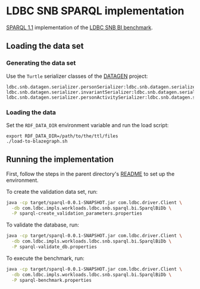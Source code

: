 # LDBC SNB SPARQL implementation

[SPARQL 1.1](https://www.w3.org/TR/sparql11-query/) implementation of the [LDBC SNB BI benchmark](https://github.com/ldbc/ldbc_snb_docs).

## Loading the data set

### Generating the data set

Use the `Turtle` serializer classes of the [DATAGEN](https://github.com/ldbc/ldbc_snb_datagen/) project:

```
ldbc.snb.datagen.serializer.personSerializer:ldbc.snb.datagen.serializer.snb.interactive.TurtlePersonSerializer
ldbc.snb.datagen.serializer.invariantSerializer:ldbc.snb.datagen.serializer.snb.interactive.TurtleInvariantSerializer
ldbc.snb.datagen.serializer.personActivitySerializer:ldbc.snb.datagen.serializer.snb.interactive.TurtlePersonActivitySerializer
```

### Loading the data

Set the `RDF_DATA_DIR` environment variable and run the load script:

```
export RDF_DATA_DIR=/path/to/the/ttl/files
./load-to-blazegraph.sh
```

## Running the implementation

First, follow the steps in the parent directory's [README](../README.md) to set up the environment.

To create the validation data set, run:

```bash
java -cp target/sparql-0.0.1-SNAPSHOT.jar com.ldbc.driver.Client \
  -db com.ldbc.impls.workloads.ldbc.snb.sparql.bi.SparqlBiDb \
  -P sparql-create_validation_parameters.properties
```

To validate the database, run:

```bash
java -cp target/sparql-0.0.1-SNAPSHOT.jar com.ldbc.driver.Client \
  -db com.ldbc.impls.workloads.ldbc.snb.sparql.bi.SparqlBiDb \
  -P sparql-validate_db.properties
```

To execute the benchmark, run:

```bash
java -cp target/sparql-0.0.1-SNAPSHOT.jar com.ldbc.driver.Client \
  -db com.ldbc.impls.workloads.ldbc.snb.sparql.bi.SparqlBiDb \
  -P sparql-benchmark.properties
```
